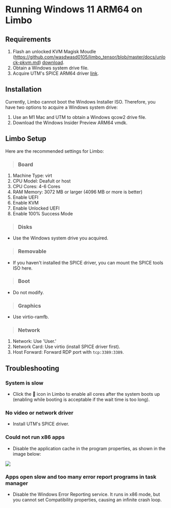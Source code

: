 # Running Windows 11 ARM64 on Limbo

## Requirements
1. Flash an unlocked KVM Magisk Moudle (https://github.com/wasdwasd0105/limbo_tensor/blob/master/docs/unlock-pkvm.md) [download](https://github.com/wasdwasd0105/limbo_tensor/releases/download/v0.5.0/unlock_kvm_magisk.zip).
2. Obtain a Windows system drive file.
3. Acquire UTM's SPICE ARM64 driver [link](https://docs.getutm.app/guest-support/windows/).  

## Installation

Currently, Limbo cannot boot the Windows Installer ISO. Therefore, you have two options to acquire a Windows system drive:

1. Use an M1 Mac and UTM to obtain a Windows qcow2 drive file.
2. Download the Windows Insider Preview ARM64 vmdk.

## Limbo Setup

Here are the recommended settings for Limbo:

>### Board 
1. Machine Type: virt
2. CPU Model: Deafult or host
3. CPU Cores: 4-6 Cores
4. RAM Memory: 3072 MB or larger (4096 MB or more is better)
5. Enable UEFI
6. Enable KVM
7. Enable Unlocked UEFI
8. Enable 100% Success Mode

>### Disks
- Use the Windows system drive you acquired.
   
>### Removable
- If you haven't installed the SPICE driver, you can mount the SPICE tools ISO here.

>### Boot
- Do not modify.
   
>### Graphics
- Use virtio-ramfb.

>### Network
1. Network: Use 'User.'
2. Network Card: Use virtio (install SPICE driver first).
3. Host Forward: Forward RDP port with `tcp:3389:3389`.


## Troubleshooting

### System is slow
- Click the 🚀 icon in Limbo to enable all cores after the system boots up (enabling while booting is acceptable if the wait time is too long).

### No video or network driver
- Install UTM's SPICE driver.

### Could not run x86 apps

- Disable the application cache in the program properties, as shown in the image below:

![](https://github.com/wasdwasd0105/limbo_tensor/blob/master/pics/disable_application_cache.png?raw=true)

### Apps open slow and too many error report programs in task manager

- Disable the Windows Error Reporting service. It runs in x86 mode, but you cannot set Compatibility properties, causing an infinite crash loop.
